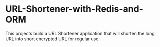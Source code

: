 # URL-Shortener-with-Redis-and-ORM
This projects build a URL Shortener application that will shorten the long URL into short encrypted URL for regular use.
